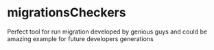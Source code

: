 # migrationsCheckers
Perfect tool for run migration developed by genious guys and could be amazing example for future developers generations
